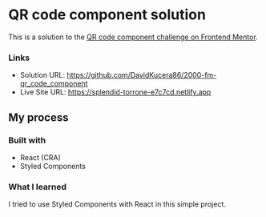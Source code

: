 # QR code component solution

This is a solution to the [QR code component challenge on Frontend Mentor](https://www.frontendmentor.io/challenges/qr-code-component-iux_sIO_H). 

### Links

- Solution URL: https://github.com/DavidKucera86/2000-fm-qr_code_component
- Live Site URL: https://splendid-torrone-e7c7cd.netlify.app

## My process

### Built with

- React (CRA)
- Styled Components

### What I learned

I tried to use Styled Components with React in this simple project.





